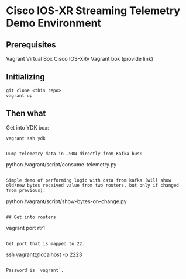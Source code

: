 # Cisco IOS-XR Streaming Telemetry Demo Environment
## Prerequisites
Vagrant
Virtual Box
Cisco IOS-XRv Vagrant box (provide link)

## Initializing

```
git clone <this repo>
vagrant up
```

## Then what
Get into YDK box:

```
vagrant ssh ydk


Dump telemetry data in JSON directly from Kafka bus:

```
python /vagrant/script/consume-telemetry.py
```

Simple demo of performing logic with data from kafka (will show old/new bytes received value from two routers, but only if changed from previous):

```
python /vagrant/script/show-bytes-on-change.py
```

## Get into routers

```
vagrant port rtr1
```

Get port that is mapped to 22.

```
ssh vagrant@localhost -p 2223
```

Password is `vagrant`.

